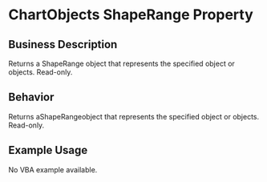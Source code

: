 # ChartObjects ShapeRange Property

## Business Description
Returns a ShapeRange object that represents the specified object or objects. Read-only.

## Behavior
Returns aShapeRangeobject that represents the specified object or objects. Read-only.

## Example Usage
No VBA example available.